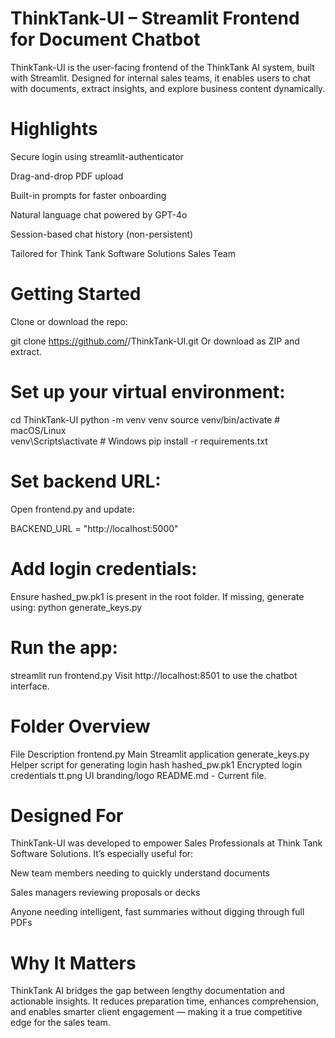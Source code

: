 # ThinkTank-UI – Streamlit Frontend for Document Chatbot 

ThinkTank-UI is the user-facing frontend of the ThinkTank AI system, built with Streamlit. Designed for internal sales teams, it enables users to chat with documents, extract insights, and explore business content dynamically.

# Highlights
Secure login using streamlit-authenticator

Drag-and-drop PDF upload

Built-in prompts for faster onboarding

Natural language chat powered by GPT-4o

Session-based chat history (non-persistent)

Tailored for Think Tank Software Solutions Sales Team

# Getting Started
Clone or download the repo:

git clone https://github.com/<your-org>/ThinkTank-UI.git
Or download as ZIP and extract.

# Set up your virtual environment:

cd ThinkTank-UI
python -m venv venv
source venv/bin/activate      # macOS/Linux  
venv\Scripts\activate         # Windows
pip install -r requirements.txt

# Set backend URL:
Open frontend.py and update:

BACKEND_URL = "http://localhost:5000"

# Add login credentials:
Ensure hashed_pw.pk1 is present in the root folder. If missing, generate using:
python generate_keys.py

# Run the app:

streamlit run frontend.py
Visit http://localhost:8501 to use the chatbot interface.

# Folder Overview
File	Description
frontend.py	Main Streamlit application
generate_keys.py	Helper script for generating login hash
hashed_pw.pk1	Encrypted login credentials
tt.png	UI branding/logo
README.md - Current file.

# Designed For
ThinkTank-UI was developed to empower Sales Professionals at Think Tank Software Solutions. It’s especially useful for:

New team members needing to quickly understand documents

Sales managers reviewing proposals or decks

Anyone needing intelligent, fast summaries without digging through full PDFs

# Why It Matters
ThinkTank AI bridges the gap between lengthy documentation and actionable insights. It reduces preparation time, enhances comprehension, and enables smarter client engagement — making it a true competitive edge for the sales team.


